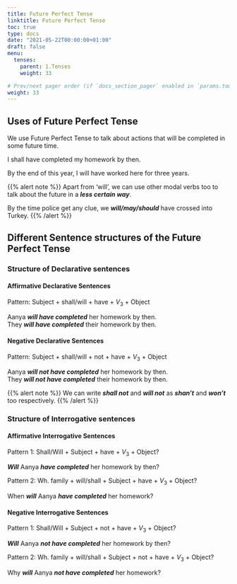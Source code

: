 ```yaml
---
title: Future Perfect Tense      
linktitle: Future Perfect Tense     
toc: true
type: docs
date: "2021-05-22T00:00:00+01:00"
draft: false
menu:
  tenses:
    parent: 1.Tenses
    weight: 33

# Prev/next pager order (if `docs_section_pager` enabled in `params.toml`)
weight: 33
---
```


## Uses of Future Perfect Tense  

<!-- ### Use Case 1 -->

We use Future Perfect Tense to talk about actions that will be completed in some future time. 
 
I shall have completed my homework by then. 

By the end of this year, I will have worked here for three years. 

{{% alert note %}}
Apart from ‘will’, we can use other modal verbs too to talk about the future in a ***less certain way***.

By the time police get any clue, we ***will/may/should*** have crossed into Turkey.
{{% /alert %}}

## Different Sentence structures of the Future Perfect Tense

### Structure of Declarative sentences

#### Affirmative Declarative Sentences

Pattern: Subject + shall/will + have + $V_3$ + Object

Aanya ***will have completed*** her homework by then. <br>
They ***will have completed*** their homework by then.
 
#### Negative Declarative Sentences

Pattern: Subject + shall/will + not + have + $V_3$ + Object

Aanya ***will not have completed*** her homework by then. <br>
They ***will not have completed*** their homework by then.

{{% alert note %}}
We can write ***shall not*** and ***will not*** as ***shan’t*** and ***won’t*** too respectively. 
{{% /alert %}}

### Structure of Interrogative sentences

#### Affirmative Interrogative Sentences

Pattern 1: Shall/Will + Subject + have + $V_3$ + Object?

***Will*** Aanya ***have completed*** her homework by then?

Pattern 2: Wh. family + will/shall + Subject + have + $V_3$ + Object?

When ***will*** Aanya ***have completed*** her homework? 

#### Negative Interrogative Sentences

Pattern 1: Shall/Will + Subject + not + have + $V_3$ + Object?

***Will*** Aanya ***not have completed*** her homework by then?

Pattern 2: Wh. family + will/shall + Subject + not + have + $V_3$ + Object?

Why ***will*** Aanya ***not have completed*** her homework? 

